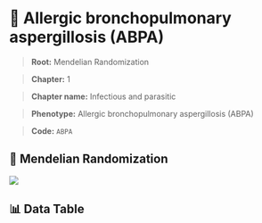 # 🧪 Allergic bronchopulmonary aspergillosis (ABPA)

> **Root:** Mendelian Randomization

> **Chapter:** 1  

> **Chapter name:** Infectious and parasitic

> **Phenotype:** Allergic bronchopulmonary aspergillosis (ABPA)  

> **Code:** `ABPA`

## 🧬 Mendelian Randomization  

<img src="/MR/Figures/Forward/ABPA.png"/>

## 📊 Data Table

<CsvTableMRF src="/MR/Data/Forward/ABPA.csv"/>
